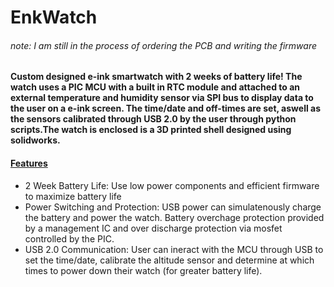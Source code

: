 # EnkWatch
<h6>note: I am still in the process of ordering the PCB and writing the firmware</h6>
<h4>Custom designed e-ink smartwatch with 2 weeks of battery life! The watch uses a PIC MCU with a built in RTC module and attached to an external temperature and humidity
    sensor via SPI bus to display data to the user on a e-ink screen. The time/date and off-times are set, aswell as the sensors calibrated through USB 2.0 by the user through
    python scripts.The watch is enclosed is a 3D printed shell designed using solidworks.</h4>

<h4><u>Features</u></h4>
<ul>
  <li>2 Week Battery Life: Use low power components and efficient firmware to maximize battery life</li>
  <li>Power Switching and Protection: USB power can simulatenously charge the battery and power the watch. Battery overchage protection provided by a management IC and over
      discharge protection via mosfet controlled by the PIC.</li>
  <li>USB 2.0 Communication: User can ineract with the MCU through USB to set the time/date, calibrate the altitude sensor and determine at which times to power down their watch
      (for greater battery life).</li>
</ul>
